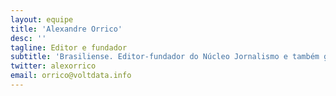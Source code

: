 ```yaml
---
layout: equipe
title: 'Alexandre Orrico'
desc: ''
tagline: Editor e fundador
subtitle: 'Brasiliense. Editor-fundador do Núcleo Jornalismo e também gerente de comunidades no Brasil do ICFJ (International Center for Journalists). Foi repórter e, depois, editor da seção de tecnologia da Folha de S.Paulo entre 2009 e 2015, quando foi contratado para ajudar a fundar o site BuzzFeed Brasil, onde trabalhou como editor por quatro anos.'
twitter: alexorrico
email: orrico@voltdata.info
---
```

